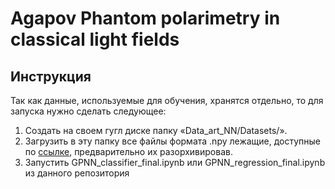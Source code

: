 # Agapov Phantom polarimetry in classical light fields

## Инструкция

Так как данные, используемые для обучения, хранятся отдельно, то для запуска нужно сделать следующее:

1. Создать на своем гугл диске папку «Data_art_NN/Datasets/».
2. Загрузить в эту папку все файлы формата .npy лежащие, доступные по [ссылке](https://edunet.kea.su/students_datasets/Physics/Agapov-Phantom_polarimetry.zip), предварительно их разорхивировав.
3. Запустить GPNN_classifier_final.ipynb или GPNN_regression_final.ipynb из данного репозитория
